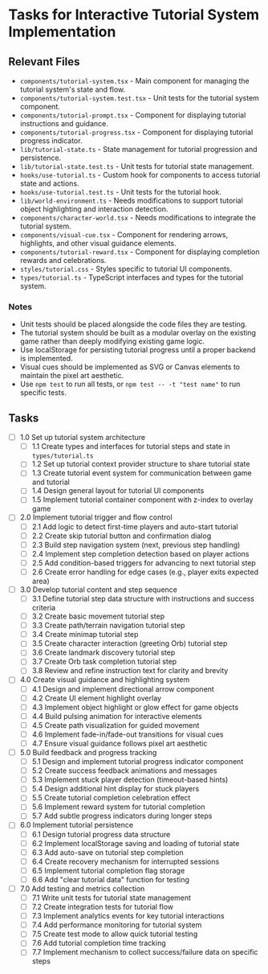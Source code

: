 # Tasks for Interactive Tutorial System Implementation

## Relevant Files

- `components/tutorial-system.tsx` - Main component for managing the tutorial system's state and flow.
- `components/tutorial-system.test.tsx` - Unit tests for the tutorial system component.
- `components/tutorial-prompt.tsx` - Component for displaying tutorial instructions and guidance.
- `components/tutorial-progress.tsx` - Component for displaying tutorial progress indicator.
- `lib/tutorial-state.ts` - State management for tutorial progression and persistence.
- `lib/tutorial-state.test.ts` - Unit tests for tutorial state management.
- `hooks/use-tutorial.ts` - Custom hook for components to access tutorial state and actions.
- `hooks/use-tutorial.test.ts` - Unit tests for the tutorial hook.
- `lib/world-environment.ts` - Needs modifications to support tutorial object highlighting and interaction detection.
- `components/character-world.tsx` - Needs modifications to integrate the tutorial system.
- `components/visual-cue.tsx` - Component for rendering arrows, highlights, and other visual guidance elements.
- `components/tutorial-reward.tsx` - Component for displaying completion rewards and celebrations.
- `styles/tutorial.css` - Styles specific to tutorial UI components.
- `types/tutorial.ts` - TypeScript interfaces and types for the tutorial system.

### Notes

- Unit tests should be placed alongside the code files they are testing.
- The tutorial system should be built as a modular overlay on the existing game rather than deeply modifying existing game logic.
- Use localStorage for persisting tutorial progress until a proper backend is implemented.
- Visual cues should be implemented as SVG or Canvas elements to maintain the pixel art aesthetic.
- Use `npm test` to run all tests, or `npm test -- -t "test name"` to run specific tests.

## Tasks

- [ ] 1.0 Set up tutorial system architecture
  - [ ] 1.1 Create types and interfaces for tutorial steps and state in `types/tutorial.ts`
  - [ ] 1.2 Set up tutorial context provider structure to share tutorial state
  - [ ] 1.3 Create tutorial event system for communication between game and tutorial
  - [ ] 1.4 Design general layout for tutorial UI components
  - [ ] 1.5 Implement tutorial container component with z-index to overlay game

- [ ] 2.0 Implement tutorial trigger and flow control
  - [ ] 2.1 Add logic to detect first-time players and auto-start tutorial
  - [ ] 2.2 Create skip tutorial button and confirmation dialog
  - [ ] 2.3 Build step navigation system (next, previous step handling)
  - [ ] 2.4 Implement step completion detection based on player actions
  - [ ] 2.5 Add condition-based triggers for advancing to next tutorial step
  - [ ] 2.6 Create error handling for edge cases (e.g., player exits expected area)

- [ ] 3.0 Develop tutorial content and step sequence
  - [ ] 3.1 Define tutorial step data structure with instructions and success criteria
  - [ ] 3.2 Create basic movement tutorial step
  - [ ] 3.3 Create path/terrain navigation tutorial step
  - [ ] 3.4 Create minimap tutorial step
  - [ ] 3.5 Create character interaction (greeting Orb) tutorial step
  - [ ] 3.6 Create landmark discovery tutorial step
  - [ ] 3.7 Create Orb task completion tutorial step
  - [ ] 3.8 Review and refine instruction text for clarity and brevity

- [ ] 4.0 Create visual guidance and highlighting system
  - [ ] 4.1 Design and implement directional arrow component
  - [ ] 4.2 Create UI element highlight overlay
  - [ ] 4.3 Implement object highlight or glow effect for game objects
  - [ ] 4.4 Build pulsing animation for interactive elements
  - [ ] 4.5 Create path visualization for guided movement
  - [ ] 4.6 Implement fade-in/fade-out transitions for visual cues
  - [ ] 4.7 Ensure visual guidance follows pixel art aesthetic

- [ ] 5.0 Build feedback and progress tracking
  - [ ] 5.1 Design and implement tutorial progress indicator component
  - [ ] 5.2 Create success feedback animations and messages
  - [ ] 5.3 Implement stuck player detection (timeout-based hints)
  - [ ] 5.4 Design additional hint display for stuck players
  - [ ] 5.5 Create tutorial completion celebration effect
  - [ ] 5.6 Implement reward system for tutorial completion
  - [ ] 5.7 Add subtle progress indicators during longer steps

- [ ] 6.0 Implement tutorial persistence
  - [ ] 6.1 Design tutorial progress data structure
  - [ ] 6.2 Implement localStorage saving and loading of tutorial state
  - [ ] 6.3 Add auto-save on tutorial step completion
  - [ ] 6.4 Create recovery mechanism for interrupted sessions
  - [ ] 6.5 Implement tutorial completion flag storage
  - [ ] 6.6 Add "clear tutorial data" function for testing

- [ ] 7.0 Add testing and metrics collection
  - [ ] 7.1 Write unit tests for tutorial state management
  - [ ] 7.2 Create integration tests for tutorial flow
  - [ ] 7.3 Implement analytics events for key tutorial interactions
  - [ ] 7.4 Add performance monitoring for tutorial system
  - [ ] 7.5 Create test mode to allow quick tutorial testing
  - [ ] 7.6 Add tutorial completion time tracking
  - [ ] 7.7 Implement mechanism to collect success/failure data on specific steps 